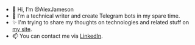 - 👋 Hi, I’m @AlexJameson
- 👀 I’m a technical writer and create Telegram bots in my spare time.
- ✨ I'm trying to share my thoughts on technologies and related stuff on [my site](https://alexjameson.github.io).
- 📫 You can contact me via [LinkedIn](https://www.linkedin.com/in/alexander-y-a87527152/).

<!---
AlexJameson/AlexJameson is a ✨ special ✨ repository because its `README.md` (this file) appears on your GitHub profile.
You can click the Preview link to take a look at your changes.
--->
